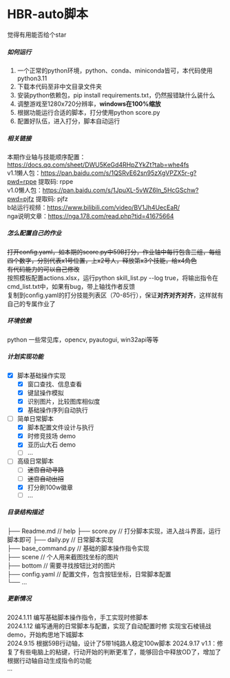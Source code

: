 HBR-auto脚本
===========================
觉得有用能否给个star
##### 如何运行
1. 一个正常的python环境，python、conda、miniconda皆可，本代码使用python3.11
2. 下载本代码至非中文目录文件夹
3. 安装python依赖包，pip install requirements.txt，仍然报错缺什么装什么
4. 调整游戏至1280x720分辨率，**windows在100%缩放**
5. 根据功能运行合适的脚本，打分使用python score.py
6. 配置好队伍，进入打分，脚本自动运行

##### 相关链接
本期作业轴与技能顺序配置：https://docs.qq.com/sheet/DWU5KeGd4RHpZYkZt?tab=whe4fs     
v1.1懒人包：https://pan.baidu.com/s/1QSRvE62sn95zXgVPZX5r-g?pwd=rppe 提取码: rppe     
v1.0懒人包：https://pan.baidu.com/s/1JpuXL-5vWZ6ln_5HcGSchw?pwd=pjfz 提取码: pjfz         
b站运行视频：https://www.bilibili.com/video/BV1Jh4UecEaR/    
nga说明文章：https://nga.178.com/read.php?tid=41675664

##### 怎么配置自己的作业
~~打开config.yaml，如本期的score.py中59B打分，作业轴中每行包含三组，每组四个数字，分别代表x1号位置，上x2号人，释放第x3个技能，给x4角色~~    
~~有代码能力的可以自己修改~~   
按照模板配置actions.xlsx，运行python skill_list.py --log true，将输出指令在cmd_list.txt中，如果有bug，带上轴找作者反馈    
复制到config.yaml的打分技能列表区（70-85行），保证**对齐对齐对齐**，这样就有自己的专属作业了   
##### 环境依赖
python
一些常见库，opencv, pyautogui, win32api等等

##### 计划实现功能
- [X] 脚本基础操作实现
    - [x] 窗口查找、信息查看
    - [x] 键鼠操作模拟
    - [x] 识别图片，比较图库相似度
    - [x] 基础操作序列自动执行
- [ ] 简单日常脚本
    - [x] 脚本配置文件设计与执行
    - [x] 时修竞技场 demo
    - [x] 亚历山大石 demo
    - [ ] ...
- [ ] 高级日常脚本
    - [ ] ~~迷宫自动寻路~~
    - [ ] ~~迷宫自动出招~~
    - [x] 打分刷100w徽章
    - [ ] ...

##### 目录结构描述
├── Readme.md                   // help
├── score.py                    // 打分脚本实现，进入战斗界面，运行脚本即可
├── daily.py                    // 日常脚本实现  
├── base_command.py             // 基础的脚本操作指令实现  
├── scene                       // 个人用来截图找坐标的图片  
├── bottom                      // 需要寻找按钮比对的图片  
├── config.yaml                 // 配置文件，包含按钮坐标，日常脚本配置  
└── ...  

##### 更新情况
2024.1.11 编写基础脚本操作指令，手工实现时修脚本     
2024.1.12 编写通用的日常脚本与配置，实现了自动配置时修
          实现宝石棱镜战demo，开始构思地下城脚本  
2024.9.15 根据59B行动轴，设计了5带1纯路人稳定100w脚本
2024.9.17 v1.1：修复了有些电脑上的粘键，行动开始的判断更准了，能够回合中释放OD了，增加了根据行动轴自动生成指令的功能    
...